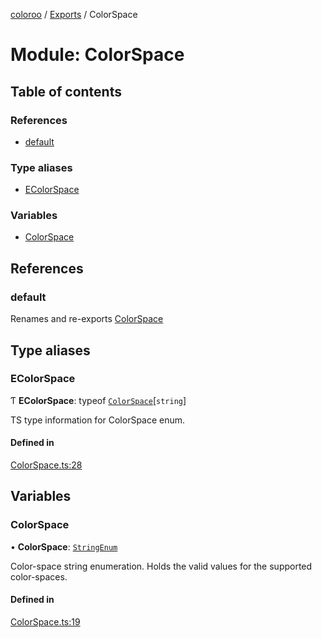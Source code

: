 [coloroo](../README.md) / [Exports](../modules.md) / ColorSpace

# Module: ColorSpace

## Table of contents

### References

- [default](ColorSpace.md#default)

### Type aliases

- [EColorSpace](ColorSpace.md#ecolorspace)

### Variables

- [ColorSpace](ColorSpace.md#colorspace)

## References

### default

Renames and re-exports [ColorSpace](ColorSpace.md#colorspace)

## Type aliases

### EColorSpace

Ƭ **EColorSpace**: typeof [`ColorSpace`](ColorSpace.md#colorspace)[`string`]

TS type information for ColorSpace enum.

#### Defined in

[ColorSpace.ts:28](https://github.com/chris-pikul/coloroo/blob/14d633e/src/ColorSpace.ts#L28)

## Variables

### ColorSpace

• **ColorSpace**: [`StringEnum`](../interfaces/utils_types.StringEnum.md)

Color-space string enumeration. Holds the valid values for the supported
color-spaces.

#### Defined in

[ColorSpace.ts:19](https://github.com/chris-pikul/coloroo/blob/14d633e/src/ColorSpace.ts#L19)
